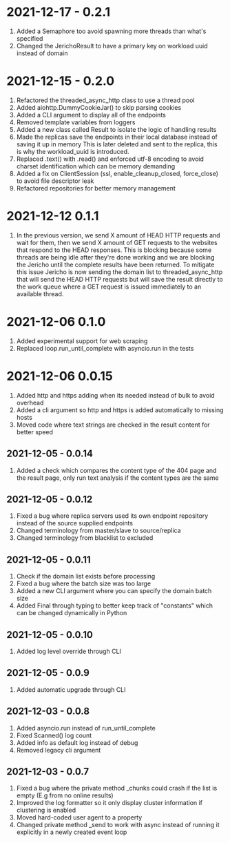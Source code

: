 # 2021-12-17 - 0.2.1

1. Added a Semaphore too avoid spawning more threads than what's specified
2. Changed the JerichoResult to have a primary key on workload uuid instead of domain

# 2021-12-15 - 0.2.0

1. Refactored the threaded_async_http class to use a thread pool
2. Added aiohttp.DummyCookieJar() to skip parsing cookies
3. Added a CLI argument to display all of the endpoints
4. Removed template variables from loggers
5. Added a new class called Result to isolate the logic of handling results
6. Made the replicas save the endpoints in their local database instead of saving it up in memory
   This is later deleted and sent to the replica, this is why the workload_uuid is introduced.
7. Replaced .text() with .read() and enforced utf-8 encoding to avoid charset identification which can be memory demanding
8. Added a fix on ClientSession (ssl, enable_cleanup_closed, force_close) to avoid file descriptor leak
9. Refactored repositories for better memory management

# 2021-12-12 0.1.1

1. In the previous version, we send X amount of HEAD HTTP requests and wait for them, then we send X amount of GET requests
to the websites that respond to the HEAD responses. This is blocking because some threads are being idle after they're done working
and we are blocking the Jericho until the complete results have been returned. To mitigate this issue Jericho is now sending the domain list
to threaded_async_http that will send the HEAD HTTP requests but will save the result directly to the work queue where a GET request is issued
immediately to an available thread.

# 2021-12-06 0.1.0

1. Added experimental support for web scraping
2. Replaced loop.run_until_complete with asyncio.run in the tests

# 2021-12-06 0.0.15

1. Added http and https adding when its needed instead of bulk to avoid overhead
2. Added a cli argument so http and https is added automatically to missing hosts
3. Moved code where text strings are checked in the result content for better speed

## 2021-12-05 - 0.0.14

1. Added a check which compares the content type of the 404 page and the result page, only run text analysis if the content types are the same

## 2021-12-05 - 0.0.12

1. Fixed a bug where replica servers used its own endpoint repository instead of the source supplied endpoints
2. Changed terminology from master/slave to source/replica
3. Changed terminology from blacklist to excluded

## 2021-12-05 - 0.0.11

1. Check if the domain list exists before processing
2. Fixed a bug where the batch size was too large
3. Added a new CLI argument where you can specify the domain batch size
4. Added Final through typing to better keep track of "constants" which can be changed dynamically in Python

## 2021-12-05 - 0.0.10

1. Added log level override through CLI

## 2021-12-05 - 0.0.9

1. Added automatic upgrade through CLI

## 2021-12-03 - 0.0.8

1. Added asyncio.run instead of run_until_complete
2. Fixed Scanned() log count
3. Added info as default log instead of debug
4. Removed legacy cli argument

## 2021-12-03 - 0.0.7

1. Fixed a bug where the private method _chunks could crash if the list is empty (E.g from no online results)
2. Improved the log formatter so it only display cluster information if clustering is enabled
3. Moved hard-coded user agent to a property
4. Changed private method _send to work with async instead of running it explicitly in a newly created event loop